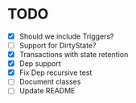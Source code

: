 # TODO

* [X] Should we include Triggers?
* [ ] Support for DirtyState?
* [X] Transactions with state retention
* [X] Dep support
* [X] Fix Dep recursive test
* [ ] Document classes
* [ ] Update README